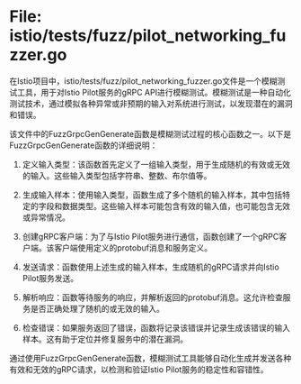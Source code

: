 # File: istio/tests/fuzz/pilot_networking_fuzzer.go

在Istio项目中，istio/tests/fuzz/pilot_networking_fuzzer.go文件是一个模糊测试工具，用于对Istio Pilot服务的gRPC API进行模糊测试。模糊测试是一种自动化测试技术，通过模拟各种异常或非预期的输入对系统进行测试，以发现潜在的漏洞和错误。

该文件中的FuzzGrpcGenGenerate函数是模糊测试过程的核心函数之一。以下是FuzzGrpcGenGenerate函数的详细说明：

1. 定义输入类型：该函数首先定义了一组输入类型，用于生成随机的有效或无效的输入。这些输入类型包括字符串、整数、布尔值等。

2. 生成输入样本：使用输入类型，函数生成了多个随机的输入样本，其中包括特定的字段和数据类型。这些输入样本可能包含有效的输入值，也可能包含无效或异常情况。

3. 创建gRPC客户端：为了与Istio Pilot服务进行通信，函数创建了一个gRPC客户端。该客户端使用定义的protobuf消息和服务定义。

4. 发送请求：函数使用上述生成的输入样本，生成随机的gRPC请求并向Istio Pilot服务发送。

5. 解析响应：函数等待服务的响应，并解析返回的protobuf消息。这允许检查服务是否正确处理了随机的或无效的输入。

6. 检查错误：如果服务返回了错误，函数将记录该错误并记录生成该错误的输入样本。这有助于定位并修复服务中的潜在漏洞。

通过使用FuzzGrpcGenGenerate函数，模糊测试工具能够自动化生成并发送各种有效和无效的gRPC请求，以检测和验证Istio Pilot服务的稳定性和容错性。

